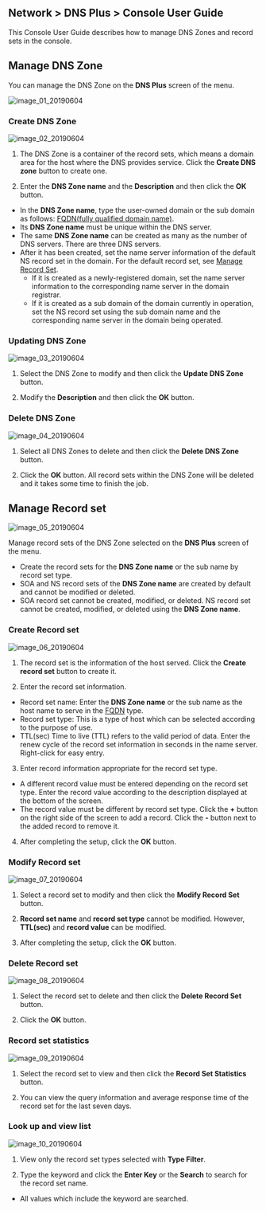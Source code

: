 ## Network > DNS Plus > Console User Guide

This Console User Guide describes how to manage DNS Zones and record sets in the console.

## Manage DNS Zone

You can manage the DNS Zone on the **DNS Plus** screen of the menu.

![image_01_20190604](https://static.toastoven.net/prod_dnsplus/image_01_20190604.png)

### Create DNS Zone

![image_02_20190604](https://static.toastoven.net/prod_dnsplus/image_02_20190604.png)

1. The DNS Zone is a container of the record sets, which means a domain area for the host where the DNS provides service. Click the **Create DNS zone** button to create one.

2. Enter the **DNS Zone name** and the **Description** and then click the **OK** button.  

- In the **DNS Zone name**, type the user-owned domain or the sub domain as follows: [FQDN(fully qualified domain name)](https://en.wikipedia.org/wiki/Fully_qualified_domain_name).
- Its **DNS Zone name** must be unique within the DNS server.
- The same **DNS Zone name** can be created as many as the number of DNS servers. There are three DNS servers.
- After it has been created, set the name server information of the default NS record set in the domain. For the default record set, see [Manage Record Set](./console-guide/#manage-record-set).
	- If it is created as a newly-registered domain, set the name server information to the corresponding name server in the domain registrar.
	- If it is created as a sub domain of the domain currently in operation, set the NS record set using the sub domain name and the corresponding name server in the domain being operated.

### Updating DNS Zone

![image_03_20190604](https://static.toastoven.net/prod_dnsplus/image_03_20190604.png)

1. Select the DNS Zone to modify and then click the **Update DNS Zone** button.

2. Modify the **Description** and then click the **OK** button.

### Delete DNS Zone

![image_04_20190604](https://static.toastoven.net/prod_dnsplus/image_04_20190604.png)

1. Select all DNS Zones to delete and then click the **Delete DNS Zone** button.

2. Click the **OK** button. All record sets within the DNS Zone will be deleted and it takes some time to finish the job.

## Manage Record set

![image_05_20190604](https://static.toastoven.net/prod_dnsplus/image_05_20190604.png)

Manage record sets of the DNS Zone selected on the **DNS Plus** screen of the menu.

- Create the record sets for the **DNS Zone name** or the sub name by record set type.
- SOA and NS record sets of the **DNS Zone name** are created by default and cannot be modified or deleted.
- SOA record set cannot be created, modified, or deleted. NS record set cannot be created, modified, or deleted using the **DNS Zone name**.


### Create Record set

![image_06_20190604](https://static.toastoven.net/prod_dnsplus/image_06_20190604.png)

1. The record set is the information of the host served. Click the **Create record set** button to create it.

2. Enter the record set information.

- Record set name: Enter the **DNS Zone name** or the sub name as the host name to serve in the [FQDN](https://en.wikipedia.org/wiki/Fully_qualified_domain_name) type.
- Record set type: This is a type of host which can be selected according to the purpose of use.
- TTL(sec) Time to live (TTL) refers to the valid period of data. Enter the renew cycle of the record set information in seconds in the name server. Right-click for easy entry.

3. Enter record information appropriate for the record set type.

- A different record value must be entered depending on the record set type. Enter the record value according to the description displayed at the bottom of the screen.
- The record value must be different by record set type. Click the **+** button on the right side of the screen to add a record. Click the **-** button next to the added record to remove it.

4. After completing the setup, click the **OK** button.

### Modify Record set

![image_07_20190604](https://static.toastoven.net/prod_dnsplus/image_07_20190604.png)

1. Select a record set to modify and then click the **Modify Record Set** button.

2. **Record set name** and **record set type** cannot be modified. However, **TTL(sec)** and **record value** can be modified.

3. After completing the setup, click the **OK** button.

### Delete Record set

![image_08_20190604](https://static.toastoven.net/prod_dnsplus/image_08_20190604.png)

1. Select the record set to delete and then click the **Delete Record Set** button.

2. Click the **OK** button.

### Record set statistics

![image_09_20190604](https://static.toastoven.net/prod_dnsplus/image_09_20190604.png)

1. Select the record set to view and then click the **Record Set Statistics** button.

2. You can view the query information and average response time of the record set for the last seven days.


### Look up and view list

![image_10_20190604](https://static.toastoven.net/prod_dnsplus/image_10_20190604.png)

1. View only the record set types selected with **Type Filter**.

2. Type the keyword and click the **Enter Key** or the **Search** to search for the record set name.  

- All values which include the keyword are searched.

